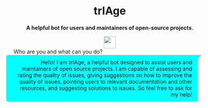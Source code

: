 <br />
<div align="center">
  <h1>trIAge</h1>



  <p><b>A helpful bot for users and maintainers of open-source projects.</b></p>


  <p><i>
      </i>
    </p>
</div>


<div align="center">
<img src="https://c.tenor.com/I6kN-6X7nhAAAAAj/loading-buffering.gif" width=32 />
</div>

<style>
.right {
  position: relative;
  background: aqua;
  text-align: right;
  min-width: 45%;
  padding: 10px 15px;
  border-radius: 6px;
  border: 1px solid #ccc;
  float: right;
  right: 20px;
}

.right::before {
  content: '';
  position: absolute;
  visibility: visible;
  top: -1px;
  right: -10px;
  border: 10px solid transparent;
  border-top: 10px solid #ccc;
}

.right::after {
  content: '';
  position: absolute;
  visibility: visible;
  top: 0px;
  right: -8px;
  border: 10px solid transparent;
  border-top: 10px solid aqua;
  clear: both;
}
</style>



<div class="left">
  <span>Who are you and what can you do?</span>
</div>

<div class="right">
  <span>Hello! I am trIAge, a helpful bot designed to assist users and maintainers of open source projects. I am capable of assessing and rating the quality of issues, giving suggestions on how to improve the quality of issues, pointing users to relevant documentation and other resources, and suggesting solutions to issues. So feel free to ask for my help!
  </span>
</div>
